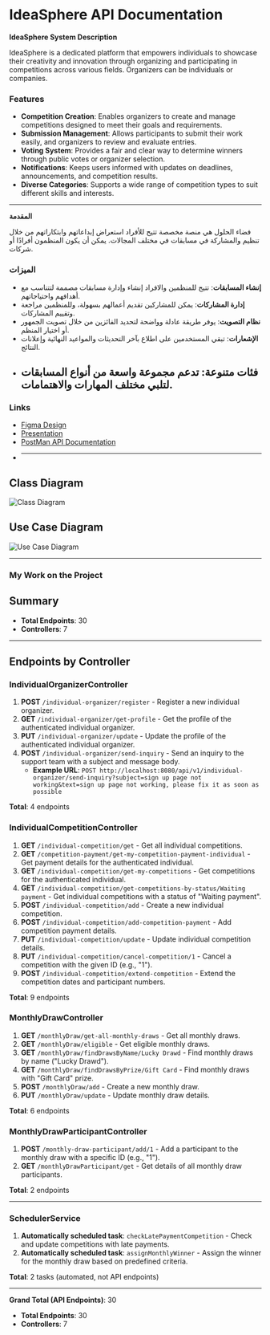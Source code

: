 # IdeaSphere API Documentation

**IdeaSphere System Description**

IdeaSphere is a dedicated platform that empowers individuals to showcase their creativity and innovation through organizing and participating in competitions across various fields. Organizers can be individuals or companies.

### Features

- **Competition Creation**: Enables organizers to create and manage competitions designed to meet their goals and requirements.
- **Submission Management**: Allows participants to submit their work easily, and organizers to review and evaluate entries.
- **Voting System**: Provides a fair and clear way to determine winners through public votes or organizer selection.
- **Notifications**: Keeps users informed with updates on deadlines, announcements, and competition results.
- **Diverse Categories**: Supports a wide range of competition types to suit different skills and interests.

---

**المقدمة**

فضاء الحلول هي منصة مخصصة تتيح للأفراد استعراض إبداعاتهم وابتكاراتهم من خلال تنظيم والمشاركة في مسابقات في مختلف المجالات. يمكن أن يكون المنظمون أفرادًا أو شركات.

### الميزات

- **إنشاء المسابقات**: تتيح للمنظمين والافراد إنشاء وإدارة مسابقات مصممة لتتناسب مع أهدافهم واحتياجاتهم.
- **إدارة المشاركات**: يمكن للمشاركين تقديم أعمالهم بسهولة، وللمنظمين مراجعة وتقييم المشاركات.
- **نظام التصويت**: يوفر طريقة عادلة وواضحة لتحديد الفائزين من خلال تصويت الجمهور أو اختيار المنظم.
- **الإشعارات**: تبقي المستخدمين على اطلاع بآخر التحديثات والمواعيد النهائية وإعلانات النتائج.
- **فئات متنوعة**: تدعم مجموعة واسعة من أنواع المسابقات لتلبي مختلف المهارات والاهتمامات.
  ---
### Links

- [Figma Design](https://www.figma.com/proto/oUBCUch383eDZlzbEHI1jv/IdeaSphere?node-id=61-497&p=f&t=1zzA4JYAwr813AdI-1&scaling=contain&content-scaling=fixed&page-id=0%3A1)
- [Presentation](https://www.canva.com/design/DAGbau1CiMA/fg470odHkUVnt0vgD1Unmg/edit)
- [PostMan API Documentation](https://documenter.getpostman.com/view/39709949/2sAYJAcwWX)
- 
  ---

## Class Diagram

![Class Diagram](https://cdn.discordapp.com/attachments/1321830373256335403/1325847348890566749/IdeaSphereClassDiagram.drawio.png?ex=677d4711&is=677bf591&hm=544b66b3840b4305752da97ce688d9c900d7666a08bf0c9d47adc8376e722fe1&)

## Use Case Diagram

![Use Case Diagram](https://cdn.discordapp.com/attachments/1321830373256335403/1325964561186164766/ideaSphereUseCase.drawio.png?ex=677db43a&is=677c62ba&hm=db0d9c750d1284664d39951e937a190b0a289b3b464040db2fb2f33d58abb08a&)

---
### My Work on the Project



## Summary

- **Total Endpoints**: 30
- **Controllers**: 7

---

## Endpoints by Controller

### IndividualOrganizerController

1. **POST** `/individual-organizer/register` - Register a new individual organizer.
2. **GET** `/individual-organizer/get-profile` - Get the profile of the authenticated individual organizer.
3. **PUT** `/individual-organizer/update` - Update the profile of the authenticated individual organizer.
4. **POST** `/individual-organizer/send-inquiry` - Send an inquiry to the support team with a subject and message body.
   - **Example URL**: `POST http://localhost:8080/api/v1/individual-organizer/send-inquiry?subject=sign up page not working&text=sign up page not working, please fix it as soon as possible`

**Total**: 4 endpoints

### IndividualCompetitionController

1. **GET** `/individual-competition/get` - Get all individual competitions.
2. **GET** `/competition-payment/get-my-competition-payment-individual` - Get payment details for the authenticated individual.
3. **GET** `/individual-competition/get-my-competitions` - Get competitions for the authenticated individual.
4. **GET** `/individual-competition/get-competitions-by-status/Waiting payment` - Get individual competitions with a status of "Waiting payment".
5. **POST** `/individual-competition/add` - Create a new individual competition.
6. **POST** `/individual-competition/add-competition-payment` - Add competition payment details.
7. **PUT** `/individual-competition/update` - Update individual competition details.
8. **PUT** `/individual-competition/cancel-competition/1` - Cancel a competition with the given ID (e.g., "1").
9. **POST** `/individual-competition/extend-competition` - Extend the competition dates and participant numbers.

**Total**: 9 endpoints

### MonthlyDrawController

1. **GET** `/monthlyDraw/get-all-monthly-draws` - Get all monthly draws.
2. **GET** `/monthlyDraw/eligible` - Get eligible monthly draws.
3. **GET** `/monthlyDraw/findDrawsByName/Lucky Drawd` - Find monthly draws by name ("Lucky Drawd").
4. **GET** `/monthlyDraw/findDrawsByPrize/Gift Card` - Find monthly draws with "Gift Card" prize.
5. **POST** `/monthlyDraw/add` - Create a new monthly draw.
6. **PUT** `/monthlyDraw/update` - Update monthly draw details.

**Total**: 6 endpoints

### MonthlyDrawParticipantController

1. **POST** `/monthly-draw-participant/add/1` - Add a participant to the monthly draw with a specific ID (e.g., "1").
2. **GET** `/monthlyDrawParticipant/get` - Get details of all monthly draw participants.

**Total**: 2 endpoints

---

### SchedulerService

1. **Automatically scheduled task**: `checkLatePaymentCompetition` - Check and update competitions with late payments.
2. **Automatically scheduled task**: `assignMonthlyWinner` - Assign the winner for the monthly draw based on predefined criteria.

**Total**: 2 tasks (automated, not API endpoints)

---

**Grand Total (API Endpoints)**: 30
- **Total Endpoints**: 30
- **Controllers**: 7
